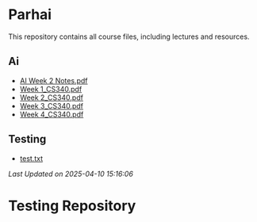 # Parhai

This repository contains all course files, including lectures and resources.

## Ai

- [AI Week 2 Notes.pdf](./AI/AI%20Week%202%20Notes.pdf)
- [Week 1_CS340.pdf](./AI/Week%201_CS340.pdf)
- [Week 2_CS340.pdf](./AI/Week%202_CS340.pdf)
- [Week 3_CS340.pdf](./AI/Week%203_CS340.pdf)
- [Week 4_CS340.pdf](./AI/Week%204_CS340.pdf)

## Testing

- [test.txt](./testing/test.txt)

_Last Updated on 2025-04-10 15:16:06_

# Testing Repository


